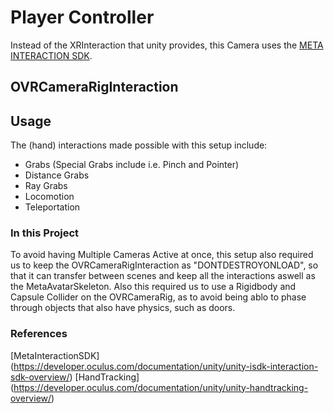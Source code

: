 # Player Controller
Instead of the XRInteraction that unity provides, this Camera uses the [META INTERACTION SDK](https://developer.oculus.com/documentation/unity/unity-before-you-begin/).

## OVRCameraRigInteraction




## Usage
The (hand) interactions made possible with this setup include:

* Grabs (Special Grabs include i.e. Pinch and Pointer)
* Distance Grabs
* Ray Grabs
* Locomotion
* Teleportation



### In this Project
To avoid having Multiple Cameras Active at once, this setup also required us to keep the OVRCameraRigInteraction as "DONTDESTROYONLOAD", so that it can transfer between scenes and keep all the interactions aswell as the MetaAvatarSkeleton. Also this required us to use a Rigidbody and Capsule Collider on the OVRCameraRig, as to avoid being ablo to phase through objects that also have physics, such as doors.

### References
[MetaInteractionSDK] (https://developer.oculus.com/documentation/unity/unity-isdk-interaction-sdk-overview/)
[HandTracking] (https://developer.oculus.com/documentation/unity/unity-handtracking-overview/)
